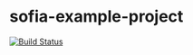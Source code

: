 # sofia-example-project

[![Build Status](https://travis-ci.org/searls/sofia-example-project.png?branch=master)](https://travis-ci.org/searls/sofia-example-project)
